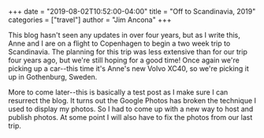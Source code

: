 +++
date = "2019-08-02T10:52:00-04:00"
title = "Off to Scandinavia, 2019"
categories = ["travel"]
author = "Jim Ancona"
+++

This blog hasn't seen any updates in over four years, but as I write this, Anne and I are on a flight to Copenhagen to begin a two week trip to Scandinavia. The planning for this trip was less extensive than for our trip four years ago, but we're still hoping for a good time! Once again we're picking up a car--this time it's Anne's new Volvo XC40, so we're picking it up in Gothenburg, Sweden.

More to come later--this is basically a test post as I make sure I can resurrect the blog. It turns out the Google Photos has broken the technique I used to display my photos. So I had to come up with a new way to host and publish photos. At some point I will also have to fix the photos from our last trip.
